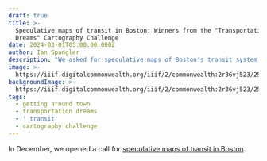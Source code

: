 ```yaml
---
draft: true
title: >-
  Speculative maps of transit in Boston: Winners from the "Transportation
  Dreams" Cartography Challenge
date: 2024-03-01T05:00:00.000Z
author: Ian Spangler
description: "We asked for speculative maps of Boston's transit system, and you answered –\_here are the results"
image: >-
  https://iiif.digitalcommonwealth.org/iiif/2/commonwealth:2r36vj523/254,772,4545,2661/1200,/0/default.jpg
backgroundImage: >-
  https://iiif.digitalcommonwealth.org/iiif/2/commonwealth:2r36vj523/254,772,4545,2661/1200,/0/default.jpg
tags:
  - getting around town
  - transportation dreams
  - ' transit'
  - cartography challenge
---
```


In December, we opened a call for [speculative maps of transit in Boston](https://leventhalmap.org/).